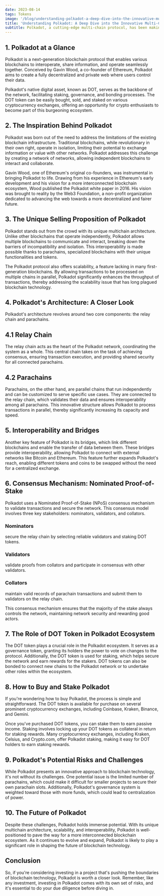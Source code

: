 ```yaml
---
date: 2023-08-14
tags: Tokens
image: '/blog/understanding-polkadot-a-deep-dive-into-the-innovative-multi-chain-protocol.webp'
title: 'Understanding Polkadot: A Deep Dive into the Innovative Multi-Chain Protocol'
subtitle: Polkadot, a cutting-edge multi-chain protocol, has been making waves in the vast ocean of blockchain technology. If you're wondering "what is a Polkadot?" and how it's transforming the blockchain ecosystem, you're at the right place. This comprehensive guide will walk you through the ins and outs of Polkadot, its unique selling points, and how you can get involved in this revolutionary ecosystem.
---
```


## 1. Polkadot at a Glance

Polkadot is a next-generation blockchain protocol that enables various blockchains to interoperate, share information, and operate seamlessly together. Conceived by Gavin Wood, a co-founder of Ethereum, Polkadot aims to create a fully decentralized and private web where users control their data.

Polkadot's native digital asset, known as DOT, serves as the backbone of the network, facilitating staking, governance, and bonding processes. The DOT token can be easily bought, sold, and staked on various cryptocurrency exchanges, offering an opportunity for crypto enthusiasts to become part of this burgeoning ecosystem.

## 2. The Inspiration Behind Polkadot

Polkadot was born out of the need to address the limitations of the existing blockchain infrastructure. Traditional blockchains, while revolutionary in their own right, operate in isolation, limiting their potential to exchange information or value with other networks. Polkadot addresses this challenge by creating a network of networks, allowing independent blockchains to interact and collaborate.

Gavin Wood, one of Ethereum's original co-founders, was instrumental in bringing Polkadot to life. Drawing from his experience in Ethereum's early development and his vision for a more interconnected blockchain ecosystem, Wood published the Polkadot white paper in 2016. His vision was brought to reality by the Web3 Foundation, a non-profit organization dedicated to advancing the web towards a more decentralized and fairer future.

## 3. The Unique Selling Proposition of Polkadot

Polkadot stands out from the crowd with its unique multichain architecture. Unlike other blockchains that operate independently, Polkadot allows multiple blockchains to communicate and interact, breaking down the barriers of incompatibility and isolation. This interoperability is made possible thanks to parachains, specialized blockchains with their unique functionalities and tokens.

The Polkadot protocol also offers scalability, a feature lacking in many first-generation blockchains. By allowing transactions to be processed on multiple chains in parallel, Polkadot significantly enhances the throughput of transactions, thereby addressing the scalability issue that has long plagued blockchain technology.

## 4. Polkadot's Architecture: A Closer Look

Polkadot's architecture revolves around two core components: the relay chain and parachains.

## 4.1 Relay Chain

The relay chain acts as the heart of the Polkadot network, coordinating the system as a whole. This central chain takes on the task of achieving consensus, ensuring transaction execution, and providing shared security for all connected parachains.

## 4.2 Parachains

Parachains, on the other hand, are parallel chains that run independently and can be customized to serve specific use cases. They are connected to the relay chain, which validates their data and ensures interoperability among all parachains. This innovative structure allows Polkadot to process transactions in parallel, thereby significantly increasing its capacity and speed.

## 5. Interoperability and Bridges

Another key feature of Polkadot is its bridges, which link different blockchains and enable the transfer of data between them. These bridges provide interoperability, allowing Polkadot to connect with external networks like Bitcoin and Ethereum. This feature further expands Polkadot's reach, enabling different tokens and coins to be swapped without the need for a centralized exchange.

## 6. Consensus Mechanism: Nominated Proof-of-Stake

Polkadot uses a Nominated Proof-of-Stake (NPoS) consensus mechanism to validate transactions and secure the network. This consensus model involves three key stakeholders: nominators, validators, and collators.

### Nominators

secure the relay chain by selecting reliable validators and staking DOT tokens.

### Validators

validate proofs from collators and participate in consensus with other validators.

### Collators

maintain valid records of parachain transactions and submit them to validators on the relay chain.

This consensus mechanism ensures that the majority of the stake always controls the network, maintaining network security and rewarding good actors.

## 7. The Role of DOT Token in Polkadot Ecosystem

The DOT token plays a crucial role in the Polkadot ecosystem. It serves as a governance token, granting its holders the power to vote on changes to the protocol. Additionally, the DOT token is used for staking, which helps secure the network and earn rewards for the stakers. DOT tokens can also be bonded to connect new chains to the Polkadot network or to undertake other roles within the ecosystem.

## 8. How to Buy and Stake Polkadot

If you're wondering how to buy Polkadot, the process is simple and straightforward. The DOT token is available for purchase on several prominent cryptocurrency exchanges, including Coinbase, Kraken, Binance, and Gemini.

Once you've purchased DOT tokens, you can stake them to earn passive income. Staking involves locking up your DOT tokens as collateral in return for staking rewards. Many cryptocurrency exchanges, including Kraken, Celsius, and Crypto.com, offer Polkadot staking, making it easy for DOT holders to earn staking rewards.

## 9. Polkadot's Potential Risks and Challenges

While Polkadot presents an innovative approach to blockchain technology, it's not without its challenges. One potential issue is the limited number of parachains, which could make it difficult for smaller projects to secure their own parachain slots. Additionally, Polkadot's governance system is weighted toward those with more funds, which could lead to centralization of power.

## 10. The Future of Polkadot

Despite these challenges, Polkadot holds immense potential. With its unique multichain architecture, scalability, and interoperability, Polkadot is well-positioned to pave the way for a more interconnected blockchain ecosystem. As it continues to evolve and expand, Polkadot is likely to play a significant role in shaping the future of blockchain technology.

## Conclusion

So, if you're considering investing in a project that's pushing the boundaries of blockchain technology, Polkadot is worth a closer look. Remember, like any investment, investing in Polkadot comes with its own set of risks, and it's essential to do your due diligence before diving in.
